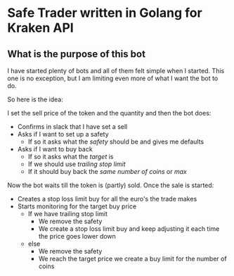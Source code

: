 # Safe Trader written in Golang for Kraken API

## What is the purpose of this bot

I have started plenty of bots and all of them felt simple when I started.
This one is no exception, but I am limiting even more of what I want the bot to do.

So here is the idea:

I set the sell price of the token and the quantity and then the bot does:

- Confirms in slack that I have set a sell
- Asks if I want to set up a safety
  - If so it asks what the _safety_ should be and gives me defaults
- Asks if I want to buy back
  - If so it asks what the _target_ is
  - If we should use _trailing stop limit_
  - If it should buy back the _same number of coins_ or _max_

Now the bot waits till the token is (partly) sold. Once the sale is started:

- Creates a stop loss limit buy for all the euro's the trade makes
- Starts monitoring for the target buy price
  - If we have trailing stop limit
    - We remove the safety 
    - We create a stop loss limit buy and keep adjusting it each time the price
    goes lower down
  - else
    - We remove the safety 
    - We reach the target price we create a buy limit for the number of coins
